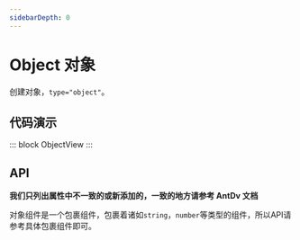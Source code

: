 ```yaml
---
sidebarDepth: 0
---
```


# Object 对象

创建对象，`type="object"`。

## 代码演示

::: block
ObjectView
:::

## API

**我们只列出属性中不一致的或新添加的，一致的地方请参考 AntDv 文档**

对象组件是一个包裹组件，包裹着诸如`string`，`number`等类型的组件，所以API请参考具体包裹组件即可。
